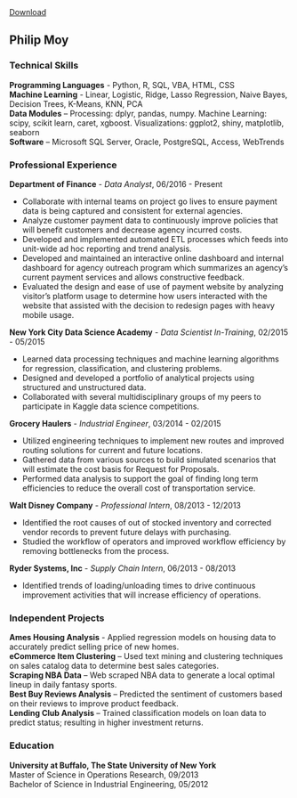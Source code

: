<div class="download-link"> <a href="./Philip-Moy-Resume.pdf">Download</a></div>  

## Philip Moy 


### Technical Skills
**Programming Languages** - Python, R, SQL, VBA, HTML, CSS  
**Machine Learning** - Linear, Logistic, Ridge, Lasso Regression, Naive Bayes, Decision Trees, K-Means, KNN, PCA  
**Data Modules** – Processing: dplyr, pandas, numpy. Machine Learning: scipy, scikit learn, caret, xgboost. Visualizations: ggplot2, shiny, matplotlib, seaborn  
**Software** – Microsoft SQL Server, Oracle, PostgreSQL, Access, WebTrends

### Professional Experience
**Department of Finance** - *Data Analyst*, 06/2016 - Present


* Collaborate with internal teams on project go lives to ensure payment data is being captured and consistent for external agencies.
* Analyze customer payment data to continuously improve policies that will benefit customers and decrease agency incurred costs.
* Developed and implemented automated ETL processes which feeds into unit-wide ad hoc reporting and trend analysis.
* Developed and maintained an interactive online dashboard and internal dashboard for agency outreach program which summarizes an agency’s current payment services and allows constructive feedback.
* Evaluated the design and ease of use of payment website by analyzing visitor’s platform usage to determine how users interacted with the website that assisted with the decision to redesign pages with heavy mobile usage.

**New York City Data Science Academy** - *Data Scientist In-Training*, 02/2015 - 05/2015 


* Learned data processing techniques and machine learning algorithms for regression, classification, and clustering problems.
* Designed and developed a portfolio of analytical projects using structured and unstructured data.
* Collaborated with several multidisciplinary groups of my peers to participate in Kaggle data science competitions.

**Grocery Haulers** - *Industrial Engineer*, 03/2014 - 02/2015


* Utilized engineering techniques to implement new routes and improved routing solutions for current and future locations.
* Gathered data from various sources to build simulated scenarios that will estimate the cost basis for Request for Proposals.
* Performed data analysis to support the goal of finding long term efficiencies to reduce the overall cost of transportation service.

**Walt Disney Company** - *Professional Intern*, 08/2013 - 12/2013


* Identified the root causes of out of stocked inventory and corrected vendor records to prevent future delays with purchasing.
* Studied the workflow of operators and improved workflow efficiency by removing bottlenecks from the process.

**Ryder Systems, Inc** - *Supply Chain Intern*, 06/2013 - 08/2013


* Identified trends of loading/unloading times to drive continuous improvement activities that will increase efficiency of operations.

### Independent Projects
**Ames Housing Analysis** - Applied regression models on housing data to accurately predict selling price of new homes.  
**eCommerce Item Clustering** – Used text mining and clustering techniques on sales catalog data to determine best sales categories.  
**Scraping NBA Data** – Web scraped NBA data to generate a local optimal lineup in daily fantasy sports.  
**Best Buy Reviews Analysis** – Predicted the sentiment of customers based on their reviews to improve product feedback.  
**Lending Club Analysis** – Trained classification models on loan data to predict status; resulting in higher investment returns.  

### Education
**University at Buffalo, The State University of New York**  
Master of Science in Operations Research, 09/2013  
Bachelor of Science in Industrial Engineering, 05/2012  
